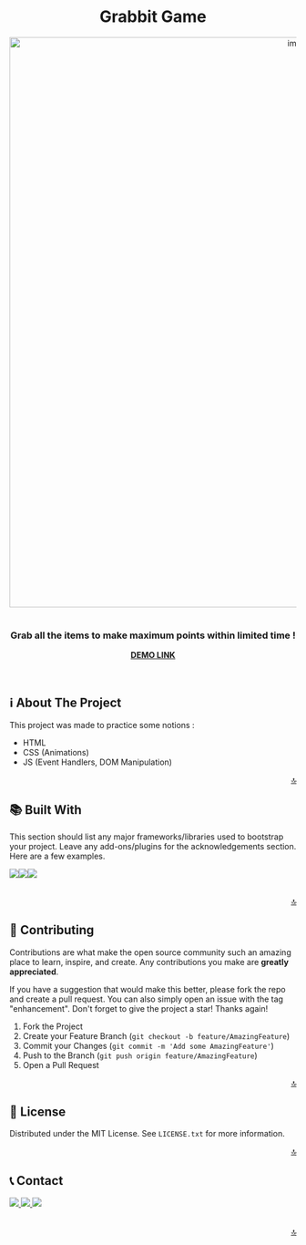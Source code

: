 <!-- TOP ANCHOR -->
<a name="top"></a>

<div align="center">
  <!-- PROJECT TITLE -->
  <h1 align="center">Grabbit Game</h1>
  
  <!-- PROJECT MOCKUP IMAGE -->
  <img style="margin-bottom:16px;" width="1001" alt="image" src="https://user-images.githubusercontent.com/108981645/200744252-d77279a9-efc3-4f26-b9a6-d64321f634f3.png">
 
  <p align="center"> 
    <h3>
    <!-- PROJECT SUBTITLE -->
      Grab all the items to make maximum points within limited time ! 
    </h3>
    <!-- PROJECT LINK -->
    <a href="https://grabbit-game.netlify.app/" target="_blank"><strong>DEMO LINK</strong></a>
  </p>
  <br />
</div>


<!-- ABOUT THE PROJECT -->
## ℹ️ About The Project

This project was made to practice some notions :
- HTML
- CSS (Animations)
- JS (Event Handlers, DOM Manipulation)

<p align="right"><a href="#top">🔝</a></p>

<!-- PROJECT STACK -->
## 📚 Built With

This section should list any major frameworks/libraries used to bootstrap your project. Leave any add-ons/plugins for the acknowledgements section. Here are a few examples.

<table>
  <tr>
    <img src="https://img.shields.io/badge/HTML5-E34F26?style=for-the-badge&logo=html5&logoColor=white" />
  </tr>
  <tr>
    <img src="https://img.shields.io/badge/CSS3-1572B6?style=for-the-badge&logo=css3&logoColor=white" />
  </tr>
    <tr>
    <img src="https://img.shields.io/badge/JavaScript-F7DF1E?style=for-the-badge&logo=javascript&logoColor=black" />
  </tr>
</table>

<p align="right"><a href="#top">🔝</a></p>

<!-- CONTRIBUTING -->
## 🤝 Contributing

Contributions are what make the open source community such an amazing place to learn, inspire, and create. Any contributions you make are **greatly appreciated**.

If you have a suggestion that would make this better, please fork the repo and create a pull request. You can also simply open an issue with the tag "enhancement".
Don't forget to give the project a star! Thanks again!

1. Fork the Project
2. Create your Feature Branch (`git checkout -b feature/AmazingFeature`)
3. Commit your Changes (`git commit -m 'Add some AmazingFeature'`)
4. Push to the Branch (`git push origin feature/AmazingFeature`)
5. Open a Pull Request

<p align="right"><a href="#top">🔝</a></p>


<!-- LICENSE -->
## 📄 License

Distributed under the MIT License. See `LICENSE.txt` for more information.

<p align="right"><a href="#top">🔝</a></p>


<!-- CONTACT -->
## 📞 Contact

<table>
  <tr>
    <a href="https://github.com/badelgeek" target="_blank">
      <img src="https://img.shields.io/badge/GitHub-100000?style=for-the-badge&logo=github&logoColor=white"/>
    </a>
  </tr>
  <tr>
    <a href="https://twitter.com/badelgeek" target="_blank">
        <img src="https://img.shields.io/badge/Twitter-1DA1F2?style=for-the-badge&logo=twitter&logoColor=white"/>
    </a>
  </tr>
  <tr>
    <a href="https://www.linkedin.com/in/abdelkarim-mehiaoui/" target="_blank">
       <img src="https://img.shields.io/badge/LinkedIn-0077B5?style=for-the-badge&logo=linkedin&logoColor=white"/>
    </a>
  </tr>
</table>
 
<p align="right"><a href="#top">🔝</a></p>
